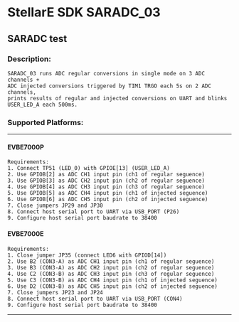 # StellarE SDK SARADC_03

## SARADC test

### Description: 
	SARADC_03 runs ADC regular conversions in single mode on 3 ADC channels +
	ADC injected conversions triggered by TIM1 TRGO each 5s on 2 ADC channels,
	prints results of regular and injected conversions on UART and blinks
	USER_LED_A each 500ms.
### Supported Platforms:
-----------------------------------------------------------
#### EVBE7000P
	Requirements:
	1. Connect TP51 (LED_0) with GPIOE[13] (USER_LED_A)
	2. Use GPIOB[2] as ADC CH1 input pin (ch1 of regular seguence)
	3. Use GPIOB[3] as ADC CH2 input pin (ch2 of regular seguence)
	4. Use GPIOB[4] as ADC CH3 input pin (ch3 of regular seguence)
	5. Use GPIOB[5] as ADC CH4 input pin (ch1 of injected seguence)
	6. Use GPIOB[6] as ADC CH5 input pin (ch2 of injected seguence)
	7. Close jumpers JP29 and JP30
	8. Connect host serial port to UART via USB_PORT (P26)
	9. Configure host serial port baudrate to 38400
#### EVBE7000E
	Requirements:
	1. Close jumper JP35 (connect LED6 with GPIOD[14])
	2. Use B2 (CON3-A) as ADC CH1 input pin (ch1 of regular seguence)
	3. Use B3 (CON3-A) as ADC CH2 input pin (ch2 of regular seguence) 
	4. Use C2 (CON3-B) as ADC CH3 input pin (ch3 of regular seguence)
	5. Use C3 (CON3-B) as ADC CH4 input pin (ch1 of injected seguence)
	6. Use D2 (CON3-B) as ADC CH5 input pin (ch2 of injected seguence)
	7. Close jumpers JP23 and JP24
	8. Connect host serial port to UART via USB_PORT (CON4)
	9. Configure host serial port baudrate to 38400
-----------------------------------------------------------